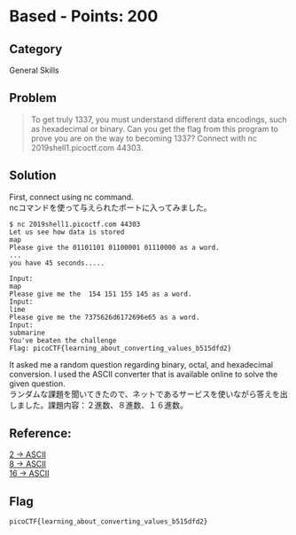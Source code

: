 # Based - Points: 200
## Category
General Skills
## Problem 
> To get truly 1337, you must understand different data encodings, such as hexadecimal or binary. Can you get the flag from this program to prove you are on the way to becoming 1337? Connect with nc 2019shell1.picoctf.com 44303.
## Solution 
First, connect using nc command.\
ncコマンドを使って与えられたポートに入ってみました。
```shell
$ nc 2019shell1.picoctf.com 44303
Let us see how data is stored
map
Please give the 01101101 01100001 01110000 as a word.
...
you have 45 seconds.....

Input:
map
Please give me the  154 151 155 145 as a word.
Input:
lime
Please give me the 7375626d6172696e65 as a word.
Input:
submarine
You've beaten the challenge
Flag: picoCTF{learning_about_converting_values_b515dfd2}
```
It asked me a random question regarding binary, octal, and hexadecimal conversion. I used the ASCII converter that is available online to solve the given question. \
ランダムな課題を聞いてきたので、ネットであるサービスを使いながら答えを出しました。課題内容：２進数、８進数、１６進数。

## Reference: 
[2 -> ASCII](https://www.rapidtables.com/convert/number/binary-to-ascii.html) \
[8 -> ASCII](http://www.unit-conversion.info/texttools/octal/) \
[16 -> ASCII](https://www.rapidtables.com/convert/number/hex-to-ascii.html) 
## Flag
`picoCTF{learning_about_converting_values_b515dfd2}`
